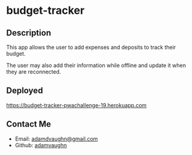 # budget-tracker

## Description
This app allows the user to add expenses and deposits to track their budget.

The user may also add their information while offline and update it when they are reconnected.

## Deployed
https://budget-tracker-pwachallenge-19.herokuapp.com

## Contact Me
- Email: adamdvaughn@gmail.com
- Github: [adamvaughn](https://github.com/adamvaughn)